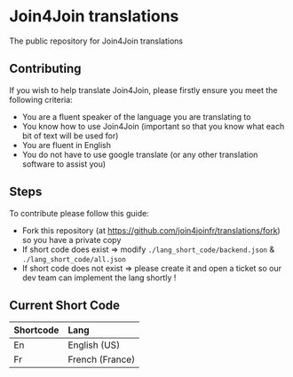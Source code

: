 # Join4Join translations
The public repository for Join4Join translations
## Contributing
If you wish to help translate Join4Join, please firstly ensure you meet the following criteria:
- You are a fluent speaker of the language you are translating to
- You know how to use Join4Join (important so that you know what each bit of text will be used for)
- You are fluent in English 
- You do not have to use google translate (or any other translation software to assist you)
## Steps
To contribute please follow this guide:
- Fork this repository (at https://github.com/join4joinfr/translations/fork) so you have a private copy
- If short code does exist => modify `./lang_short_code/backend.json` & `./lang_short_code/all.json`
- If short code does not exist => please create it and open a ticket so our dev team can implement the lang shortly !
  
## Current Short Code

| Shortcode | Lang               |
|:----------|:-------------------|
|En         |English (US)        |
|Fr         |French (France)     |
